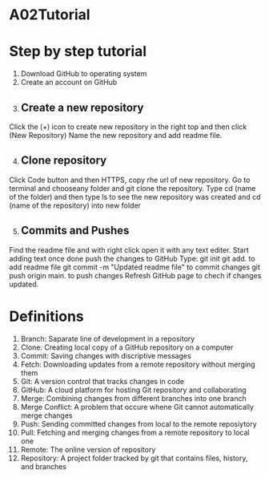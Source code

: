 # A02Tutorial
# Step by step tutorial
1. Download GitHub to operating system 
2. Create an account on GitHub
3. ## Create a new repository
Click the (+) icon to create new repository in the right top and then click (New Repository) Name the new repository and add readme file.

4. ## Clone repository
Click Code button and then HTTPS, copy rhe url of new repository. Go to terminal and chooseany folder and git clone the repository. 
Type cd (name of the folder) and then type ls to see the new repository was created and cd (name of the repository) into new folder

5. ## Commits and Pushes
Find the readme file and with right click open it with any text editer.
Start adding text once done push the changes to GitHub
Type:
git init 
git add. to add readme file
git commit -m "Updated readme file" to commit changes
git push origin main. to push changes
Refresh GitHub page to chech if changes updated.






# Definitions
1. Branch: Saparate line of development in a repository
2. Clone: Creating local copy of a GitHub repository on a computer
3. Commit: Saving changes with discriptive messages
4. Fetch: Downloading updates from a remote repository without merging them
5. Git: A version control that tracks changes in code
6. GitHub: A cloud platform for hosting Git repository and collaborating
7. Merge: Combining changes from different branches into one branch
8. Merge Conflict: A problem that occure whene Git cannot automatically merge changes
9. Push: Sending committed changes from local to the remote reposiytory 
10. Pull: Fetching and merging changes from a remote repository to local one
11. Remote: The online version of repository
12. Repository: A project folder tracked by git that contains files, history, and branches
